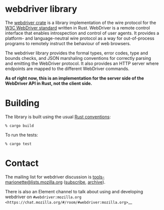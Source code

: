 webdriver library
=================

The [webdriver crate] is a library implementation of the wire protocol
for the [W3C WebDriver standard] written in Rust.  WebDriver is a remote
control interface that enables introspection and control of user agents.
It provides a platform- and language-neutral wire protocol as a way
for out-of-process programs to remotely instruct the behaviour of web
browsers.

The webdriver library provides the formal types, error codes, type and
bounds checks, and JSON marshaling conventions for correctly parsing
and emitting the WebDriver protocol.  It also provides an HTTP server
where endpoints are mapped to the different WebDriver commands.

**As of right now, this is an implementation for the server side of the
WebDriver API in Rust, not the client side.**

[webdriver crate]: https://crates.io/crates/webdriver
[W3C WebDriver standard]: https://w3c.github.io/webdriver/


Building
========

The library is built using the usual [Rust conventions]:

	% cargo build

To run the tests:

	% cargo test

[Rust conventions]: http://doc.crates.io/guide.html


Contact
=======

The mailing list for webdriver discussion is
tools-marionette@lists.mozilla.org ([subscribe], [archive]).

There is also an Element channel to talk about using and developing
webdriver on `#webdriver:mozilla.org <https://chat.mozilla.org/#/room/#webdriver:mozilla.org>`__

[subscribe]: https://lists.mozilla.org/listinfo/tools-marionette
[archive]: https://lists.mozilla.org/pipermail/tools-marionette/
